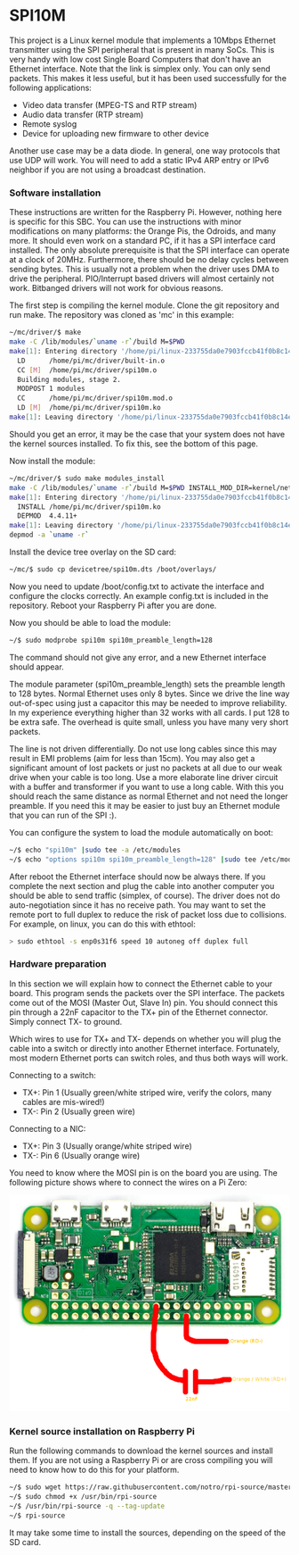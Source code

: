 # SPI10M

This project is a Linux kernel module that implements a 10Mbps Ethernet transmitter using the SPI peripheral that is present in many SoCs. This is very handy with low cost Single Board Computers that don't have an Ethernet interface. Note that the link is simplex only. You can only send packets. This makes it less useful, but it has been used successfully for the following applications:
* Video data transfer (MPEG-TS and RTP stream)
* Audio data transfer (RTP stream)
* Remote syslog
* Device for uploading new firmware to other device

Another use case may be a data diode. In general, one way protocols that use UDP will work. You will need to add a static IPv4 ARP entry or IPv6 neighbor if you are not using a broadcast destination.

### Software installation
These instructions are written for the Raspberry Pi. However, nothing here is specific for this SBC. You can use the instructions with minor modifications on many platforms: the Orange Pis, the Odroids, and many more. It should even work on a standard PC, if it has a SPI interface card installed. The only absolute prerequisite is that the SPI interface can operate at a clock of 20MHz. Furthermore, there should be no delay cycles between sending bytes. This is usually not a problem when the driver uses DMA to drive the peripheral. PIO/Interrupt based drivers will almost certainly not work. Bitbanged drivers will not work for obvious reasons.

The first step is compiling the kernel module. Clone the git repository and run make. The repository was cloned as 'mc' in this example:
```sh
~/mc/driver/$ make
make -C /lib/modules/`uname -r`/build M=$PWD
make[1]: Entering directory '/home/pi/linux-233755da0e7903fccb41f0b8c14e1da5244b69ec'
  LD      /home/pi/mc/driver/built-in.o
  CC [M]  /home/pi/mc/driver/spi10m.o
  Building modules, stage 2.
  MODPOST 1 modules
  CC      /home/pi/mc/driver/spi10m.mod.o
  LD [M]  /home/pi/mc/driver/spi10m.ko
make[1]: Leaving directory '/home/pi/linux-233755da0e7903fccb41f0b8c14e1da5244b69ec'
```
Should you get an error, it may be the case that your system does not have the kernel sources installed. To fix this, see the bottom of this page.

Now install the module:
```sh
~/mc/driver/$ sudo make modules_install
make -C /lib/modules/`uname -r`/build M=$PWD INSTALL_MOD_DIR=kernel/net/802 modules_install
make[1]: Entering directory '/home/pi/linux-233755da0e7903fccb41f0b8c14e1da5244b69ec'
  INSTALL /home/pi/mc/driver/spi10m.ko
  DEPMOD  4.4.11+
make[1]: Leaving directory '/home/pi/linux-233755da0e7903fccb41f0b8c14e1da5244b69ec'
depmod -a `uname -r`
```

Install the device tree overlay on the SD card:
```sh
~/mc/$ sudo cp devicetree/spi10m.dts /boot/overlays/
```

Now you need to update /boot/config.txt to activate the interface and configure the clocks correctly. An example config.txt is included in the repository. Reboot your Raspberry Pi after you are done.

Now you should be able to load the module:
```sh
~/$ sudo modprobe spi10m spi10m_preamble_length=128
```
The command should not give any error, and a new Ethernet interface should appear.

The module parameter (spi10m_preamble_length) sets the preamble length to 128 bytes. Normal Ethernet uses only 8 bytes. Since we drive the line way out-of-spec using just a capacitor this may be needed to improve reliability. In my experience everything higher than 32 works with all cards. I put 128 to be extra safe. The overhead is quite small, unless you have many very short packets.

The line is not driven differentially. Do not use long cables since this may result in EMI problems (aim for less than 15cm). You may also get a significant amount of lost packets or just no packets at all due to our weak drive when your cable is too long. Use a more elaborate line driver circuit with a buffer and transformer if you want to use a long cable. With this you should reach the same distance as normal Ethernet and not need the longer preamble. If you need this it may be easier to just buy an Ethernet module that you can run of the SPI :).

You can configure the system to load the module automatically on boot:
```sh
~/$ echo "spi10m" |sudo tee -a /etc/modules
~/$ echo "options spi10m spi10m_preamble_length=128" |sudo tee /etc/modprobe.d/spi10m.conf
```

After reboot the Ethernet interface should now be always there. If you complete the next section and plug the cable into another computer you should be able to send traffic (simplex, of course). The driver does not do auto-negotiation since it has no receive path. You may want to set the remote port to full duplex to reduce the risk of packet loss due to collisions. For example, on linux, you can do this with ethtool:
```sh
> sudo ethtool -s enp0s31f6 speed 10 autoneg off duplex full
```

### Hardware preparation
In this section we will explain how to connect the Ethernet cable to your board. This program sends the packets over the SPI interface. The packets come out of the MOSI (Master Out, Slave In) pin. You should connect this pin through a 22nF capacitor to the TX+ pin of the Ethernet connector. Simply connect TX- to ground. 

Which wires to use for TX+ and TX- depends on whether you will plug the cable into a switch or directly into another Ethernet interface. Fortunately, most modern Ethernet ports can switch roles, and thus both ways will work. 

Connecting to a switch:
* TX+: Pin 1 (Usually green/white striped wire, verify the colors, many cables are mis-wired!)
* TX-: Pin 2 (Usually green wire)

Connecting to a NIC:
* TX+: Pin 3 (Usually orange/white striped wire)
* TX-: Pin 6 (Usually orange wire)

You need to know where the MOSI pin is on the board you are using. The following picture shows where to connect the wires on a Pi Zero:


![Pi Zero Wiring Example](wiring/pizero.png)

### Kernel source installation on Raspberry Pi
Run the following commands to download the kernel sources and install them. If you are not using a Raspberry Pi or are cross compiling you will need to know how to do this for your platform.
```sh
~/$ sudo wget https://raw.githubusercontent.com/notro/rpi-source/master/rpi-source -O /usr/bin/rpi-source
~/$ sudo chmod +x /usr/bin/rpi-source
~/$ /usr/bin/rpi-source -q --tag-update
~/$ rpi-source
```
It may take some time to install the sources, depending on the speed of the SD card.
